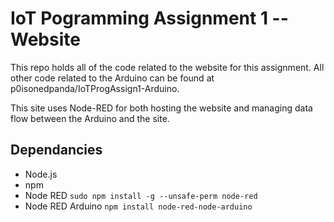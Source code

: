 # IoT Pogramming Assignment 1 -- Website
This repo holds all of the code related to the website for this assignment. All other code related to the Arduino can be found at p0isonedpanda/IoTProgAssign1-Arduino.

This site uses Node-RED for both hosting the website and managing data flow between the Arduino and the site.

## Dependancies
- Node.js
- npm
- Node RED `sudo npm install -g --unsafe-perm node-red`
- Node RED Arduino `npm install node-red-node-arduino`
